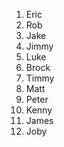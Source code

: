 1. Eric
2. Rob
3. Jake
4. Jimmy
5. Luke
6. Brock
7. Timmy
8. Matt
9. Peter
10. Kenny
11. James
12. Joby
